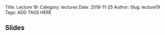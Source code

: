 Title: Lecture 19:
Category: lectures
Date: 2019-11-25
Author: 
Slug: lecture19
Tags: ADD TAGS HERE


## Slides
<!-- - [PDF | Lecture 1: Description]({attach}presentation/Lecture1_Data.pdf) -->